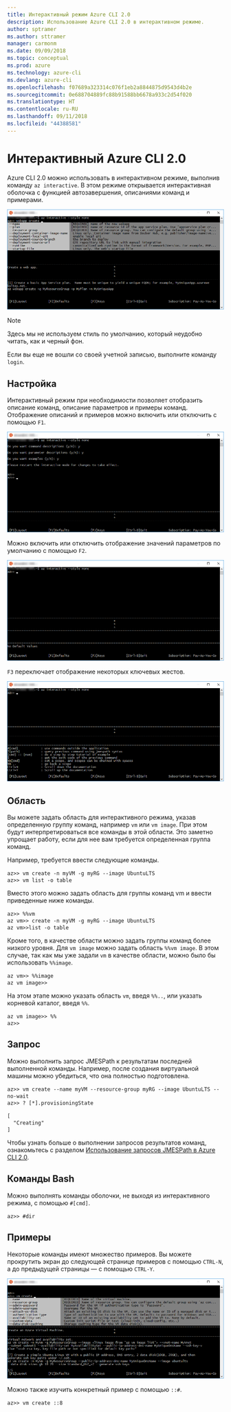 ```yaml
---
title: Интерактивный режим Azure CLI 2.0
description: Использование Azure CLI 2.0 в интерактивном режиме.
author: sptramer
ms.author: sttramer
manager: carmonm
ms.date: 09/09/2018
ms.topic: conceptual
ms.prod: azure
ms.technology: azure-cli
ms.devlang: azure-cli
ms.openlocfilehash: f07689a323314c076f1eb2a8844875d9543d4b2e
ms.sourcegitcommit: 0e688704889fc88b91588bb6678a933c2d54f020
ms.translationtype: HT
ms.contentlocale: ru-RU
ms.lasthandoff: 09/11/2018
ms.locfileid: "44388581"
---
```

# <a name="interactive-azure-cli-20"></a>Интерактивный Azure CLI 2.0

Azure CLI 2.0 можно использовать в интерактивном режиме, выполнив команду `az interactive`.
В этом режиме открывается интерактивная оболочка с функцией автозавершения, описаниями команд и примерами.

![Интерактивный режим](./media/interactive-azure-cli/webapp-create.png)

> [!NOTE]
> Здесь мы не используем стиль по умолчанию, который неудобно читать, как и черный фон.

Если вы еще не вошли со своей учетной записью, выполните команду `login`.

## <a name="configure"></a>Настройка

Интерактивный режим при необходимости позволяет отобразить описание команд, описание параметров и примеры команд.
Отображение описаний и примеров можно включить или отключить с помощью `F1`.

![Описания и примеры](./media/interactive-azure-cli/descriptions-and-examples.png)

Можно включить или отключить отображение значений параметров по умолчанию с помощью `F2`.

![Значения по умолчанию](./media/interactive-azure-cli/defaults.png)

`F3` переключает отображение некоторых ключевых жестов.

![Жесты](./media/interactive-azure-cli/gestures.png)

## <a name="scope"></a>Область

Вы можете задать область для интерактивного режима, указав определенную группу команд, например `vm` или `vm image`.
При этом будут интерпретироваться все команды в этой области.
Это заметно упрощает работу, если для нее вам требуется определенная группа команд.

Например, требуется ввести следующие команды.

```azurecli
az>> vm create -n myVM -g myRG --image UbuntuLTS
az>> vm list -o table
```

Вместо этого можно задать область для группы команд vm и ввести приведенные ниже команды.

```azurecli
az>> %%vm
az vm>> create -n myVM -g myRG --image UbuntuLTS
az vm>>list -o table
```

Кроме того, в качестве области можно задать группы команд более низкого уровня.
Для `vm image` можно задать область `%%vm image`.
В этом случае, так как мы уже задали `vm` в качестве области, можно было бы использовать `%%image`.

```azurecli
az vm>> %%image
az vm image>>
```

На этом этапе можно указать область `vm`, введя `%%..`, или указать корневой каталог, введя `%%`.

```azurecli
az vm image>> %%
az>>
```

## <a name="query"></a>Запрос

Можно выполнить запрос JMESPath к результатам последней выполненной команды.
Например, после создания виртуальной машины можно убедиться, что она полностью подготовлена.

```azurecli
az>> vm create --name myVM --resource-group myRG --image UbuntuLTS --no-wait
az>> ? [*].provisioningState
```

```output
[
  "Creating"
]
```

Чтобы узнать больше о выполнении запросов результатов команд, ознакомьтесь с разделом [Использование запросов JMESPath в Azure CLI 2.0](query-azure-cli.md).

## <a name="bash-commands"></a>Команды Bash

Можно выполнять команды оболочки, не выходя из интерактивного режима, с помощью `#[cmd]`.

```azurecli
az>> #dir
```

## <a name="examples"></a>Примеры

Некоторые команды имеют множество примеров.
Вы можете прокрутить экран до следующей странице примеров с помощью `CTRL-N`, а до предыдущей страницы — с помощью `CTRL-Y`.

![Примеры](./media/interactive-azure-cli/examples.png)

Можно также изучить конкретный пример с помощью `::#`.

```azurecli
az>> vm create ::8
```
